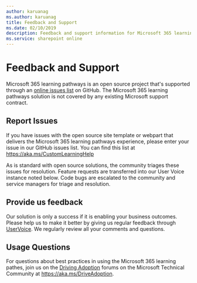 ```yaml
---
author: karuanag
ms.author: karuanag
title: Feedback and Support
ms.date: 02/10/2019
description: Feedback and support information for Microsoft 365 learning pathways
ms.service: sharepoint online
---
```


# Feedback and Support

Microsoft 365 learning pathways is an open source project that's supported through an [online issues list](https://aka.ms/CustomLearningHelp) on GitHub. The Microsoft 365 learning pathways solution is not covered by any existing Microsoft support contract.  

## Report Issues

If you have issues with the open source site template or webpart that delivers the Microsoft 365 learning pathways experience, please enter your issue in our GitHub issues list.  You can find this list at https://aka.ms/CustomLearningHelp  

As is standard with open source solutions, the community triages these issues for resolution. Feature requests are transferred into our User Voice instance noted below. Code bugs are escalated to the community and service managers for triage and resolution.  

## Provide us feedback

Our solution is only a success if it is enabling your business outcomes.  Please help us to make it better by giving us regular feedback through  [UserVoice](https://go.microsoft.com/fwlink/?linkid=2109552).  We regularly review all your comments and questions. 

## Usage Questions

For questions about best practices in using the Microsoft 365 learning pathes, join us on the [Driving Adoption](https://aka.ms/DriveAdoption) forums on the Microsoft Technical Community at https://aka.ms/DriveAdoption. 

